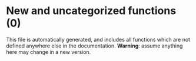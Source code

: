 # New and uncategorized functions (0)

This file is automatically generated, and includes all functions which are not defined anywhere else in the
documentation. **Warning**: assume anything here may change in a new version.


